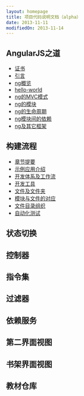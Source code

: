 ```yaml
---
layout: homepage
title: 项目代码说明文档（alpha）
date: 2013-11-11
modifiedOn: 2013-11-14
---
```

	
<h2 id="ngzend">AngularJS之道</h2>

- [证书](ngzend/license.html)
- [引言](ngzend/intro.html)
- [ng概览](ngzend/outline)
- [hello-world](ngzend/helloworld.html)
- [ng的MVC模式](ngzend/mvc.html)
- [ng的模块](ngzend/module.html)
- [ng的生命周期](ngzend/lifetime.html)
- [ng模块间的依赖](ngzend/di.html)
- [ng及其它框架](ngzend/otherframework.html)

<h2 id="build">构建流程</h2>

- [章节提要](build/intro.html)
- [示例应用介绍](build/appintro.html)
- [开发体系及工作流](build/workflow.html)
- [开发工具](build/tools.html)
- [文件及文件夹](build/filefolder.html)
- [模块与文件的对应](build/modulefile.html)
- [文件目录组织](build/organization.html)
- [自动化测试](build/test.html)

<h2 id="stateview">状态切换</h2>

<h2 id="controllers">控制器</h2>

<h2 id="directives">指令集</h2>

<h2 id="filters">过滤器</h2>

<h2 id="services">依赖服务</h2>

<h2 id="reader">第二界面视图</h2>

<h2 id="shelf">书架界面视图</h2>

<h2 id="Documents">教材仓库</h2>

